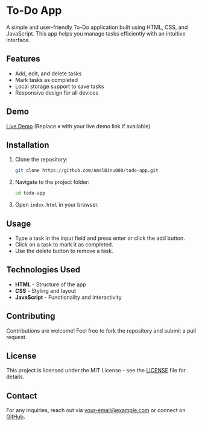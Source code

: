 # To-Do App

A simple and user-friendly To-Do application built using HTML, CSS, and JavaScript. This app helps you manage tasks efficiently with an intuitive interface.

## Features

- Add, edit, and delete tasks
- Mark tasks as completed
- Local storage support to save tasks
- Responsive design for all devices

## Demo

[Live Demo](#) (Replace `#` with your live demo link if available)

## Installation

1. Clone the repository:
   ```sh
   git clone https://github.com/AmalBinu000/todo-app.git
   ```
2. Navigate to the project folder:
   ```sh
   cd todo-app
   ```
3. Open `index.html` in your browser.

## Usage

- Type a task in the input field and press enter or click the add button.
- Click on a task to mark it as completed.
- Use the delete button to remove a task.

## Technologies Used

- **HTML** - Structure of the app
- **CSS** - Styling and layout
- **JavaScript** - Functionality and interactivity

## Contributing

Contributions are welcome! Feel free to fork the repository and submit a pull request.

## License

This project is licensed under the MIT License - see the [LICENSE](LICENSE) file for details.

## Contact

For any inquiries, reach out via [your-email@example.com](mailto:your-email@example.com) or connect on [GitHub](https://github.com/your-username).
